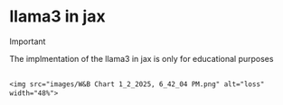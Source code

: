 # llama3 in jax 


> [!IMPORTANT]
> The implmentation of the llama3 in jax is only for educational purposes
> 

<div style="display: flex; gap: 10px;">

    <img src="images/W&B Chart 1_2_2025, 6_42_04 PM.png" alt="loss" width="48%">
</div>
